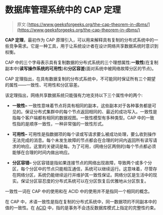 # 数据库管理系统中的 CAP 定理

> 原文:[https://www.geeksforgeeks.org/the-cap-theorem-in-dbms/](https://www.geeksforgeeks.org/the-cap-theorem-in-dbms/)

**CAP 定理**，最初作为 CAP 原理引入，可以用来解释具有复制的分布式系统中的一些竞争需求。它是一种工具，用于让系统设计者在设计网络共享数据系统时意识到权衡。

CAP 中的三个字母表示具有复制数据的分布式系统的三个理想属性:**一致性**(在复制副本中)**读写操作系统的可用性**)和**分区容差**(面对系统中被网络故障分区的节点)。

CAP 定理指出，在具有数据复制的分布式系统中，不可能同时保证所有三个期望的属性——一致性、可用性和分区容差。

该定理指出，网络共享数据系统只能强有力地支持以下三个属性中的两个:

*   **一致性–**
    一致性意味着节点将具有相同的副本，这些副本对于各种事务都是可见的。保证分布式集群中的每个节点返回相同的、最近的成功写入。一致性是指每个客户端都有相同的数据视图。一致性模型有多种类型。CAP 中的一致性指的是顺序一致性，一种非常强的一致性形式。

*   **可用性–**
    可用性是指数据项的每个读或写请求要么被成功处理，要么收到操作无法完成的消息。每个未发生故障的节点都会在合理的时间内返回所有读写请求的响应。这里的关键词是每。为了可用，(网络分区两侧的)每个节点都必须能够在合理的时间内做出响应。

*   **分区容错–**
    分区容错是指如果连接节点的网络出现故障，导致两个或多个分区，每个分区中的节点只能相互通信，系统可以继续运行。这意味着，尽管存在网络分区，系统仍能继续运行并维护其一致性保证。网络分区是生活中的现实。保证分区容忍度的分布式系统可以在分区恢复后优雅地从分区恢复。

一致性一词在 CAP 中的使用和在 ACID 中的使用并不是指同一个相同的概念。

在 CAP 中，术语一致性是指在复制的分布式系统中，同一数据项的不同副本中的值的一致性。在 [ACID](https://www.geeksforgeeks.org/acid-properties-in-dbms/) 中，指的是事务不会违反数据库模式上指定的完整性约束。